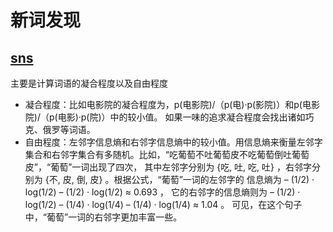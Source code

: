 # 新词发现
## [sns](http://www.matrix67.com/blog/archives/5044)
主要是计算词语的凝合程度以及自由程度
- 凝合程度：比如电影院的凝合程度为，p(电影院)/（p(电)·p(影院)）和p(电影院)/（p(电影)·p(院)）中的较小值。
如果一味的追求凝合程度会找出诸如巧克、俄罗等词语。
- 自由程度：左邻字信息熵和右邻字信息熵中的较小值。用信息熵来衡量左邻字集合和右邻字集合有多随机。比如，“吃葡萄不吐葡萄皮不吃葡萄倒吐葡萄皮”，“葡萄”一词出现了四次，
其中左邻字分别为 {吃, 吐, 吃, 吐} ，右邻字分别为 {不, 皮, 倒, 皮} 。根据公式，“葡萄”一词的左邻字的
信息熵为 – (1/2) · log(1/2) – (1/2) · log(1/2) ≈ 0.693 ，
它的右邻字的信息熵则为 – (1/2) · log(1/2) – (1/4) · log(1/4) – (1/4) · log(1/4) ≈ 1.04 。
可见，在这个句子中，“葡萄”一词的右邻字更加丰富一些。